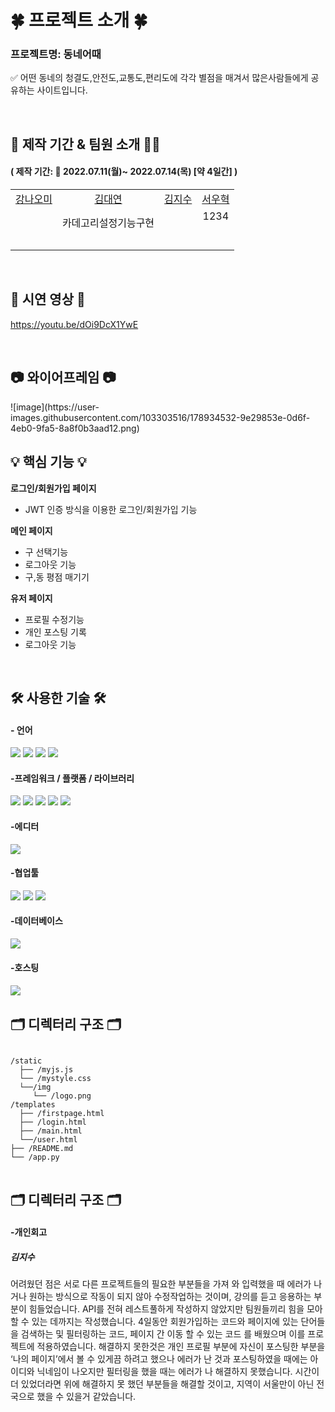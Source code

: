 <h1>🍀 프로젝트 소개 🍀</h1>

<h3>프로젝트명: 동네어때 </h3>
<p> ✅ 어떤 동네의 청결도,안전도,교통도,편리도에 각각 별점을 매겨서 많은사람들에게 공유하는 사이트입니다. </p>

<br>

<h2>📅 제작 기간 & 팀원 소개 👨‍💻</h2>

<h4>( 제작 기간: 📆 2022.07.11(월)~ 2022.07.14(목) [약 4일간] )</h4>

<table>
    <tr>
        <td align="center">
        <a href="">강나오미</a>
        </td>
        <td align="center">
        <a href="">김대연</a>
        </td>
        <td align="center">
        <a href="">김지수</a>
        </td>
        <td align="center">
        <a href="">서우혁</a>
        </td>
    </tr>
    <tr>
        <td align="center"> <br>
        </td>
        <td align="center">카데고리설정기능구현 <br><br>
        </td>
        <td align="center"><br><br><br>
        </td>
        <td align="center">1234<br><br><br>
        </td>
    </tr>
</table>

<br>

<h2> 🎥 시연 영상 🎥 </h2>

https://youtu.be/dOi9DcX1YwE

<br>

<h2> 📷 와이어프레임 📷 </h2>
![image](https://user-images.githubusercontent.com/103303516/178934532-9e29853e-0d6f-4eb0-9fa5-8a8f0b3aad12.png)


<br>

<h2> 💡 핵심 기능 💡 </h2>

**로그인/회원가입 페이지**
+ JWT 인증 방식을 이용한 로그인/회원가입 기능

**메인 페이지**
+ 구 선택기능<br>
+ 로그아웃 기능<br>
+ 구,동 평점 매기기

**유저 페이지**
+ 프로필 수정기능<br>
+ 개인 포스팅 기록<br>
+ 로그아웃 기능

<br>

<h2>🛠 사용한 기술 🛠</h2>

<h4>- 언어</h4>
<p float="left">
<img src="https://img.shields.io/badge/html5-E34F26?style=for-the-badge&logo=html5&logoColor=white">
<img src="https://img.shields.io/badge/CSS-1572B6?style=for-the-badge&logo=CSS&logoColor=white">
<img src="https://img.shields.io/badge/JavaScript-F7DF1E?style=for-the-badge&logo=JavaScript&logoColor=white">
<img src="https://img.shields.io/badge/python-3670A0?style=for-the-badge&logo=python&logoColor=ffdd54">
</p>

<h4>-프레임워크 / 플랫폼 / 라이브러리</h4>
<p float="left">
<img src="https://img.shields.io/badge/jquery-%230769AD.svg?style=for-the-badge&logo=jquery&logoColor=white">
<img src="https://img.shields.io/badge/bootstrap-%23563D7C.svg?style=for-the-badge&logo=bootstrap&logoColor=white">
<img src="https://img.shields.io/badge/JWT-black?style=for-the-badge&logo=JSON%20web%20tokens">
<img src="https://img.shields.io/badge/Jinja-7952B3?style=for-the-badge&logo=Jinja&logoColor=white">
<img src="https://img.shields.io/badge/Flask-00ffff?style=for-the-badge&logo=Flask&logoColor=black">
</p>

<h4>-에디터</h4>
<img src="https://img.shields.io/badge/pycharm-143?style=for-the-badge&logo=pycharm&logoColor=black&color=black&labelColor=brightgreen">

<h4>-협업툴</h4>
<p float="left">
<img src="https://img.shields.io/badge/github-%23121011.svg?style=for-the-badge&logo=github&logoColor=white">
<img src="https://img.shields.io/badge/git-F05032?style=for-the-badge&logo=git&logoColor=white">
<img src="https://img.shields.io/badge/Notion-ff00ff?style=for-the-badge&logo=Notion&logoColor=white">
</p>
<h4>-데이터베이스</h4>
<img src="https://img.shields.io/badge/MongoDB-%234ea94b.svg?style=for-the-badge&logo=mongodb&logoColor=white">

<h4>-호스팅<h4><img src="https://img.shields.io/badge/AWS-%23FF9900.svg?style=for-the-badge&logo=amazon-aws&logoColor=white">

<br>  
  
<h2>🗂 디렉터리 구조 🗂</h2>
<pre>
<code>
/static
  ├── /myjs.js
  └── /mystyle.css
  └──/img
     └── /logo.png
/templates
  ├── /firstpage.html
  ├── /login.html
  ├── /main.html
  └──/user.html
├── /README.md
└── /app.py
</code>
</pre>
    
<h2>🗂 디렉터리 구조 🗂</h2>
<h4>-개인회고</h4>
    
<h5>김지수</h5>
어려웠던 점은 서로 다른 프로젝트들의 필요한 부분들을 가져 와 입력했을 때 에러가 나거나 원하는 방식으로  작동이 되지 않아 수정작업하는 것이며, 강의를 듣고 응용하는 부분이 힘들었습니다. API를 전혀 레스트풀하게 작성하지 않았지만 팀원들끼리 힘을 모아 할 수 있는 데까지는 작성했습니다.
4일동안 회원가입하는 코드와 페이지에 있는 단어들을 검색하는 및 필터링하는 코드, 페이지 간 이동 할 수 있는 코드 를 배웠으며 이를 프로젝트에 적용하였습니다.
해결하지 못한것은 개인 프로필 부분에 자신이 포스팅한 부분을 ‘나의 페이지’에서 볼 수 있게끔 하려고 했으나 에러가 난 것과 포스팅하였을 때에는 아이디와 닉네임이 나오지만 필터링을 했을 때는 에러가 나 해결하지 못했습니다.
시간이 더 있었더라면 위에 해결하지 못 했던 부분들을 해결할 것이고,  지역이 서울만이 아닌 전국으로 했을 수 있을거 같았습니다.

